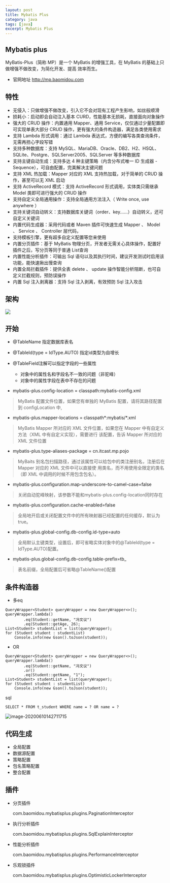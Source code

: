 ```yaml
---
layout: post
title: Mybatis Plus
category: java
tags: [java]
excerpt: Mybatis Plus
---
```


## Mybatis plus 
MyBatis-Plus（简称 MP）是一个 MyBatis 的增强工具，在 MyBatis 的基础上只做增强不做改变，为简化开发、提高
效率而生。

- 官网地址  http://mp.baomidou.com 

## 特性
- 无侵入：只做增强不做改变，引入它不会对现有工程产生影响，如丝般顺滑
- 损耗小：启动即会自动注入基本 CURD，性能基本无损耗，直接面向对象操作
- 强大的 CRUD 操作：内置通用 Mapper、通用 Service，仅仅通过少量配置即可实现单表大部分 CRUD 操作，更有强大的条件构造器，满足各类使用需求
- 支持 Lambda 形式调用：通过 Lambda 表达式，方便的编写各类查询条件，无需再担心字段写错
- 支持多种数据库：支持 MySQL、MariaDB、Oracle、DB2、H2、HSQL、SQLite、Postgre、SQLServer2005、SQLServer 等多种数据库
- 支持主键自动生成：支持多达 4 种主键策略（内含分布式唯一 ID 生成器 - Sequence），可自由配置，完美解决主键问题
- 支持 XML 热加载：Mapper 对应的 XML 支持热加载，对于简单的 CRUD 操作，甚至可以无 XML 启动
- 支持 ActiveRecord 模式：支持 ActiveRecord 形式调用，实体类只需继承 Model 类即可进行强大的 CRUD 操作
- 支持自定义全局通用操作：支持全局通用方法注入（ Write once, use anywhere ）
- 支持关键词自动转义：支持数据库关键词（order、key......）自动转义，还可自定义关键词
- 内置代码生成器：采用代码或者 Maven 插件可快速生成 Mapper 、 Model 、 Service 、 Controller 层代码，
- 支持模板引擎，更有超多自定义配置等您来使用
- 内置分页插件：基于 MyBatis 物理分页，开发者无需关心具体操作，配置好插件之后，写分页等同于普通 List查询
- 内置性能分析插件：可输出 Sql 语句以及其执行时间，建议开发测试时启用该功能，能快速揪出慢查询
- 内置全局拦截插件：提供全表 delete 、 update 操作智能分析阻断，也可自定义拦截规则，预防误操作
- 内置 Sql 注入剥离器：支持 Sql 注入剥离，有效预防 Sql 注入攻击

## 架构
![](https://gitee.com/guojun49/images/raw/master/blog-img/20200609172822.png)

## 开始
- @TableName 指定数据库表名

- @TableId(type = IdType.AUTO) 指定id类型为自增长

- @TableField注解可以指定字段的一些属性 
    - 对象中的属性名和字段名不一致的问题（非驼峰）   
    - 对象中的属性字段在表中不存在的问题
    
- mybatis-plus.config-location = classpath:mybatis-config.xml
> MyBatis 配置文件位置，如果您有单独的 MyBatis 配置，请将其路径配置到 configLocation 中,

- mybatis-plus.mapper-locations = classpath*:mybatis/*.xml
> MyBatis Mapper 所对应的 XML 文件位置，如果您在 Mapper 中有自定义方法（XML 中有自定义实现），需要进行
  该配置，告诉 Mapper 所对应的 XML 文件位置 

- mybatis-plus.type-aliases-package = cn.itcast.mp.pojo
>MyBaits 别名包扫描路径，通过该属性可以给包中的类注册别名，注册后在 Mapper 对应的 XML 文件中可以直接使
  用类名，而不用使用全限定的类名（即 XML 中调用的时候不用包含包名）。

- mybatis-plus.configuration.map-underscore-to-camel-case=false
> 关闭自动驼峰映射，该参数不能和mybatis-plus.config-location同时存在

- mybatis-plus.configuration.cache-enabled=false
> 全局地开启或关闭配置文件中的所有映射器已经配置的任何缓存，默认为 true。

- mybatis-plus.global-config.db-config.id-type=auto
> 全局默认主键类型，设置后，即可省略实体对象中的@TableId(type = IdType.AUTO)配置。

- mybatis-plus.global-config.db-config.table-prefix=tb_
> 表名前缀，全局配置后可省略@TableName()配置


## 条件构造器
- 多eq
```
QueryWrapper<Student> queryWrapper = new QueryWrapper<>();
queryWrapper.lambda()
        .eq(Student::getName, "冯文议")
        .eq(Student::getAge, 26);
List<Student> studentList = list(queryWrapper);
for (Student student : studentList)
    Console.info(new Gson().toJson(student));
```

- OR

```
QueryWrapper<Student> queryWrapper = new QueryWrapper<>();
queryWrapper.lambda()
        .eq(Student::getName, "冯文议")
        .or()
        .eq(Student::getName, "1");
List<Student> studentList = list(queryWrapper);
for (Student student : studentList)
    Console.info(new Gson().toJson(student));
```
sql
```
SELECT * FROM t_student WHERE name = ? OR name = ? 
```

![image-20200610142711715](https://gitee.com/guojun49/images/raw/master/blog-img/2020/06/20200610142711.png)

## 代码生成

- 全局配置
- 数据源配置
- 策略配置
- 包名策略配置
- 整合配置



## 插件

- 分页插件

  com.baomidou.mybatisplus.plugins.PaginationInterceptor  

- 执行分析插件

  com.baomidou.mybatisplus.plugins.SqlExplainInterceptor 

- 性能分析插件

  com.baomidou.mybatisplus.plugins.PerformanceInterceptor 

- 乐观锁插件

  com.baomidou.mybatisplus.plugins.OptimisticLockerInterceptor 
